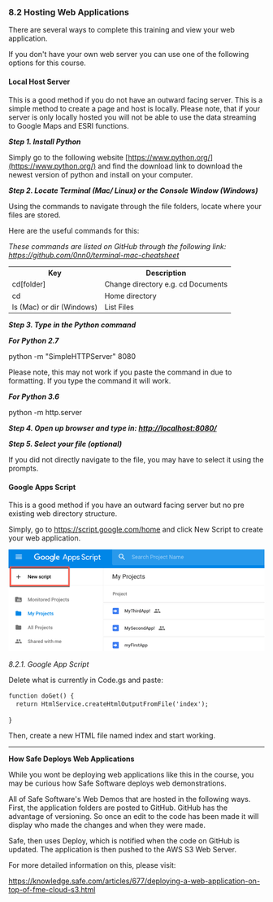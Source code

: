 ### 8.2 Hosting Web Applications

There are several ways to complete this training and view your web
application.

 If you don't have your own web server you can use one of the following options for this course.

#### Local Host Server

This is a good method if you do not have an outward facing server. This
is a simple method to create a page and host is locally. Please note,
that if your server is only locally hosted you will not be able to use
the data streaming to Google Maps and ESRI functions.

***Step 1. Install Python***

Simply go to the following website
[https://www.python.org/](https://www.python.org/) and
find the download link to download the newest version of python and
install on your computer.


***Step 2. Locate Terminal (Mac/ Linux) or the Console Window (Windows)***

Using the commands to navigate through the file folders, locate where
your files are stored.

Here are the useful commands for this:

*These commands are listed on GitHub through the following link:
https://github.com/0nn0/terminal-mac-cheatsheet*


<table>

<tr>
<th>Key</th>
<th>Description</th>

</tr>

<tr>
<td>cd[folder]</td>
<td>Change directory e.g. cd Documents</td>

<tr>
<td>cd</td>
<td> Home directory
</td>

<tr>
<td>ls (Mac) or dir (Windows)</td>
<td>List Files</td>

</table>



***Step 3. Type in the Python command***

***For Python 2.7***

python -m "SimpleHTTPServer" 8080

Please note, this may not work if you paste the command in due to
formatting. If you type the command it will work.

***For Python 3.6***

python -m http.server

***Step 4. Open up browser and type in:
[http://localhost:8080/](http://localhost:8080/)***

***Step 5. Select your file (optional)***

If you did not directly navigate to the file, you may have to select it
using the prompts.

#### Google Apps Script

This is a good method if you have an outward facing server but no pre
existing web directory structure.

Simply, go to https://script.google.com/home and click New Script to create your web application.

![](./Images/8.2.1.GoogleAppsScript.png)

*8.2.1. Google App Script*

Delete what is currently in Code.gs and paste:

    function doGet() {
      return HtmlService.createHtmlOutputFromFile('index');

    }

Then, create a new HTML file named index and start working.

_____________________________________



**How Safe Deploys Web Applications**

While you wont be deploying web applications like this in the course, you may be curious how Safe Software deploys web demonstrations.  

All of Safe Software's Web Demos that are hosted in the following ways.
First, the application folders are posted to GitHub. GitHub has the
advantage of versioning. So once an edit to the code has been made it
will display who made the changes and when they were made.

Safe, then uses Deploy, which is notified when the code on GitHub is
updated. The application is then pushed to the AWS S3 Web Server.

For more detailed information on this, please visit:

https://knowledge.safe.com/articles/677/deploying-a-web-application-on-top-of-fme-cloud-s3.html
